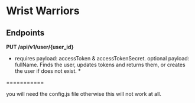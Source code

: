 Wrist Warriors
===========

## Endpoints

**PUT /api/v1/user/{user_id}**
* requires payload: accessToken & accessTokenSecret.
optional payload: fullName.
Finds the user, updates tokens and returns them, or creates the user if does not exist. *

===========


you will need the config.js file otherwise this will not work at all.

